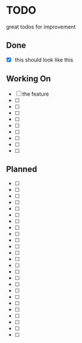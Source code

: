 

# TODO

great todos for improvement

## Done

- [x] this should look like this


## Working On
- [ ] the feature
- [ ]
- [ ]
- [ ]
- [ ]
- [ ]
- [ ]
- [ ]
- [ ]
- [ ]


## Planned
- [ ]
- [ ]
- [ ]
- [ ]
- [ ]
- [ ]
- [ ]
- [ ]
- [ ]
- [ ]
- [ ]
- [ ]
- [ ]
- [ ]
- [ ]
- [ ]
- [ ]
- [ ]
- [ ]
- [ ]
- [ ]
- [ ]
- [ ]
- [ ]
- [ ]